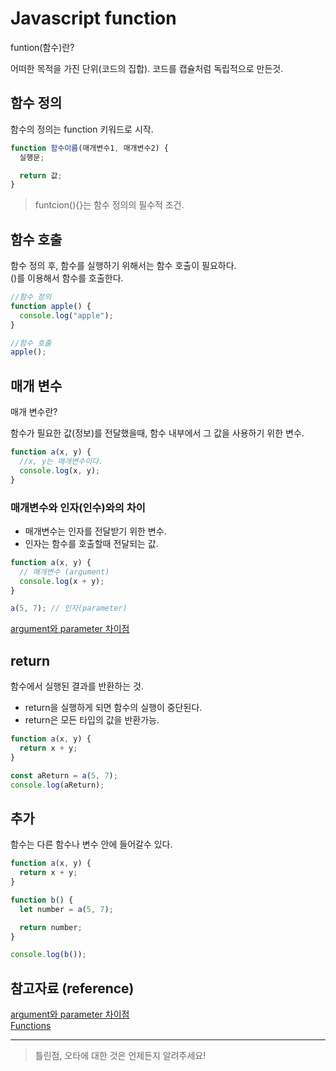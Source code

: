 # Javascript function

funtion(함수)란?

어떠한 목적을 가진 단위(코드의 집합).
코드를 캡슐처럼 독립적으로 만든것.

## 함수 정의

함수의 정의는 function 키워드로 시작.

```javascript
function 함수이름(매개변수1, 매개변수2) {
  실행문;

  return 값;
}
```

> funtcion(){}는 함수 정의의 필수적 조건.

## 함수 호출

함수 정의 후, 함수를 실행하기 위해서는 함수 호출이 필요하다.  
()를 이용해서 함수를 호출한다.

```javascript
//함수 정의
function apple() {
  console.log("apple");
}

//함수 호출
apple();
```

## 매개 변수

매개 변수란?

함수가 필요한 값(정보)를 전달했을때, 함수 내부에서 그 값을 사용하기 위한 변수.

```javascript
function a(x, y) {
  //x, y는 매개변수이다.
  console.log(x, y);
}
```

### 매개변수와 인자(인수)와의 차이

- 매개변수는 인자를 전달받기 위한 변수.
- 인자는 함수를 호출할때 전달되는 값.

```javascript
function a(x, y) {
  // 매개변수 (argument)
  console.log(x + y);
}

a(5, 7); // 인자(parameter)
```

[argument와 parameter 차이점](http://taewan.kim/tip/argument_parameter/)

## return

함수에서 실행된 결과를 반환하는 것.

- return을 실행하게 되면 함수의 실행이 중단된다.
- return은 모든 타입의 값을 반환가능.

```javascript
function a(x, y) {
  return x + y;
}

const aReturn = a(5, 7);
console.log(aReturn);
```

## 추가

함수는 다른 함수나 변수 안에 들어갈수 있다.

```javascript
function a(x, y) {
  return x + y;
}

function b() {
  let number = a(5, 7);

  return number;
}

console.log(b());
```

## 참고자료 (reference)

[argument와 parameter 차이점](http://taewan.kim/tip/argument_parameter/)  
[Functions](https://developer.mozilla.org/en-US/docs/Web/JavaScript/Guide/Functions)

---

> 틀린점, 오타에 대한 것은 언제든지 알려주세요!
